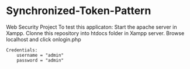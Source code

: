 # Synchronized-Token-Pattern
Web Security Project
To test this applicaton:
	Start the apache server in Xampp. Clonne this repository into htdocs folder in Xampp server.
	Browse localhost and click onlogin.php

	Credentials:
		username = "admin"
		password = "admin"
